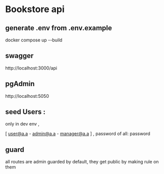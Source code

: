 # Bookstore api 

## generate .env from .env.example 
docker compose up --build

## swagger
http://localhost:3000/api

## pgAdmin
http://localhost:5050

## seed Users : 
only in dev env , 

 [ user@a.a - admin@a.a - manager@a.a ] , password of all: password

 ## guard
 all routes are admin guarded by default, they get public by making rule on them  